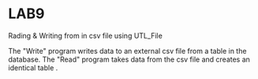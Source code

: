 # LAB9
Rading &amp; Writing from in csv file using UTL_File

The "Write" program writes data to an external csv file from a table in the database.
The "Read" program takes data from the csv file and creates an identical table . 
